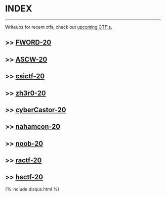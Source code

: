 # INDEX
---

Writeups for recent ctfs,  check out [upcoming CTF's](https://ctftime.org/event/list/upcoming).

## >> [FWORD-20](./fword-20/README)

## >> [ASCW-20](./cyberwar/README)

## >> [csictf-20](./csictf-20/README)

## >> [zh3r0-20](./zh3r0-20/z)

## >> [cyberCastor-20](./cyberCastor-20/cybercastors)

## >> [nahamcon-20](./nahamcon-20/README)

## >> [noob-20](./noobctf-20/noob)

## >>  [ractf-20](./ractf-20/ractf)

## >> [hsctf-20](./hsctf-20/hsctf)

{% include disqus.html %}


